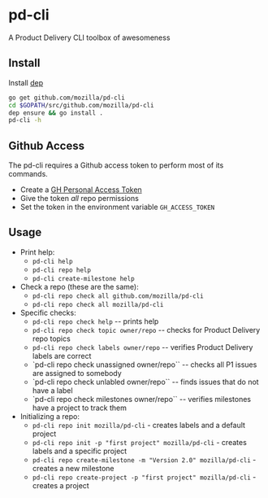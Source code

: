 # pd-cli
A Product Delivery CLI toolbox of awesomeness

## Install

Install [dep](https://github.com/golang/de)

```bash
go get github.com/mozilla/pd-cli
cd $GOPATH/src/github.com/mozilla/pd-cli
dep ensure && go install .
pd-cli -h
```

## Github Access

The pd-cli requires a Github access token to perform most of its commands.

* Create a [GH Personal Access Token](https://github.com/settings/tokens/)
* Give the token *all* repo permissions
* Set the token in the environment variable `GH_ACCESS_TOKEN`

## Usage

* Print help:
  * `pd-cli help`
  * `pd-cli repo help`
  * `pd-cli create-milestone help`
* Check a repo (these are the same):
  * `pd-cli repo check all github.com/mozilla/pd-cli`
  * `pd-cli repo check all mozilla/pd-cli`
* Specific checks:
  * `pd-cli repo check help` -- prints help
  * `pd-cli repo check topic owner/repo` -- checks for Product Delivery repo topics
  * `pd-cli repo check labels owner/repo` -- verifies Product Delivery labels are correct
  * `pd-cli repo check unassigned owner/repo`` -- checks all P1 issues are assigned to somebody
  * `pd-cli repo check unlabled owner/repo`` -- finds issues that do not have a label
  * `pd-cli repo check milestones owner/repo`` -- verifies milestones have a project to track them
* Initializing a repo:
  * `pd-cli repo init mozilla/pd-cli` - creates labels and a default project
  * `pd-cli repo init -p "first project" mozilla/pd-cli` - creates labels and a specific project
  * `pd-cli repo create-milestone -m "Version 2.0" mozilla/pd-cli` - creates a new milestone
  * `pd-cli repo create-project -p "first project" mozilla/pd-cli` - creates a project
